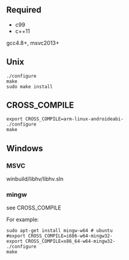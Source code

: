 ## Required

- c99
- c++11

gcc4.8+, msvc2013+

## Unix
```
./configure
make
sudo make install
```

## CROSS_COMPILE
```
export CROSS_COMPILE=arm-linux-androideabi-
./configure
make
```

## Windows
### MSVC
winbuild/libhv/libhv.sln

### mingw
see CROSS_COMPILE

For example:
```
sudo apt-get install mingw-w64 # ubuntu
#export CROSS_COMPILE=i686-w64-mingw32-
export CROSS_COMPILE=x86_64-w64-mingw32-
./configure
make
```
